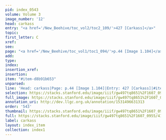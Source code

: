 ```yaml
---
pid: index_0543
volume: Volume 3
image_number: '12'
head: carkass
entry: "<a href='/New_Beehive/toc_vol2/toc2_109/'>427 [Carkass]</a>"
topic: 
first_letter: C
xref: 
see: 
page: "<a href='/New_Beehive/toc_vol1/toc1_094/'>p.44 [Image 1.104]</a>"
add: 
type: 
index: 
insertion_xref: 
insertion: 
item: "#item-d8b91b653"
unparsed: 
line: 'Head: carkass|Page: p.44 [Image 1.104]|Entry: 427 [Carkass]|#item-d8b91b653'
selection: https://stacks.stanford.edu/image/iiif/gw497tq8651%2F1607_0955/410,318,621,170/full/0/default.jpg
full_image: https://stacks.stanford.edu/image/iiif/gw497tq8651%2F1607_0955/full/full/0/default.jpg
annotation_uri: http://dev.llgc.org.uk/annotation/1531496631313
order: '543'
thumbnail: https://stacks.stanford.edu/image/iiif/gw497tq8651%2F1607_0955/410,318,621,170/150,/0/default.jpg
full: https://stacks.stanford.edu/image/iiif/gw497tq8651%2F1607_0955/410,318,621,170/full/0/default.jpg
label: carkass
layout: index_item
collection: index1
---
```


